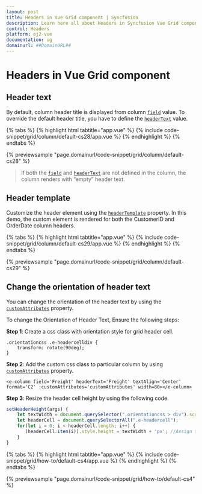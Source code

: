```yaml
---
layout: post
title: Headers in Vue Grid component | Syncfusion
description: Learn here all about Headers in Syncfusion Vue Grid component of Syncfusion Essential JS 2 and more.
control: Headers 
platform: ej2-vue
documentation: ug
domainurl: ##DomainURL##
---
```


# Headers in Vue Grid component

## Header text

By default, column header title is displayed from column [`field`](https://ej2.syncfusion.com/vue/documentation/api/grid/column/#field) value. To override the default header title, you have to define the [`headerText`](https://ej2.syncfusion.com/vue/documentation/api/grid/column/#headertext) value.

{% tabs %}
{% highlight html tabtitle="app.vue" %}
{% include code-snippet/grid/column/default-cs28/app.vue %}
{% endhighlight %}
{% endtabs %}
        
{% previewsample "page.domainurl/code-snippet/grid/column/default-cs28" %}

> If both the [`field`](https://ej2.syncfusion.com/vue/documentation/api/grid/column/#field) and [`headerText`](https://ej2.syncfusion.com/vue/documentation/api/grid/column/#headertext) are not defined in the column, the column renders with “empty” header text.

## Header template

Customize the header element using the [`headerTemplate`](https://ej2.syncfusion.com/vue/documentation/api/grid/column/#headertemplate) property. In this demo, the custom element is rendered for both the CustomerID and OrderDate column headers.

{% tabs %}
{% highlight html tabtitle="app.vue" %}
{% include code-snippet/grid/column/default-cs29/app.vue %}
{% endhighlight %}
{% endtabs %}
        
{% previewsample "page.domainurl/code-snippet/grid/column/default-cs29" %}

## Change the orientation of header text

You can change the orientation of the header text by using the [`customAttributes`](https://ej2.syncfusion.com/vue/documentation/api/grid/column/#customattributes) property.

To change the Orientation of Header Text, Ensure the following steps:

**Step 1**: Create a css class with orientation style for grid header cell.

```
.orientationcss .e-headercelldiv {
    transform: rotate(90deg);
}
```

**Step 2**: Add the custom css class to particular column by using [`customAttributes`](https://ej2.syncfusion.com/vue/documentation/api/grid/column/#customattributes) property.

```
<e-column field='Freight' headerText='Freight' textAlign='Center' format='C2' :customAttributes='customAttributes' width=80></e-column>
```

**Step 3**: Resize the header cell height by using the following code.

```ts
setHeaderHeight(args) {
    let textWidth = document.querySelector(".orientationcss > div").scrollWidth;//Obtain the width of the headerText content.
    let headerCell = document.querySelectorAll(".e-headercell");
    for(let i = 0; i < headerCell.length; i++) {
       (headerCell.item(i)).style.height = textWidth + 'px'; //Assign the obtained textWidth as the height of the headerCell.
    }
}

```

{% tabs %}
{% highlight html tabtitle="app.vue" %}
{% include code-snippet/grid/how-to/default-cs4/app.vue %}
{% endhighlight %}
{% endtabs %}
        
{% previewsample "page.domainurl/code-snippet/grid/how-to/default-cs4" %}